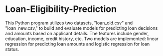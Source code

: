 # Loan-Eligibility-Prediction

This Python program utilizes two datasets, "loan_old.csv" and "loan_new.csv," to build and evaluate models for predicting loan decisions and amounts based on applicant details. The features include gender, education, income, credit history, etc. Two models are implemented: linear regression for predicting loan amounts and logistic regression for loan status.
